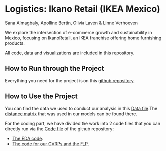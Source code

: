 # Logistics: Ikano Retail (IKEA Mexico) 
Sana Almagbaly, Apolline Bertin, Olivia Lavén & Linne Verhoeven

We explore the intersection of e-commerce growth and sustainability in Mexico, focusing on IkanoRetail, an IKEA franchise offering home furnishing products.

All code, data and visualizations are included in this repository.
   
## How to Run through the Project

Everything you need for the project is on this [github repository](https://github.com/linneverh/logistics).

## How to Use the Project

You can find the data we used to conduct our analysis in this [Data file](https://github.com/linneverh/logistics/tree/main/Data).The [distance matrix](https://github.com/linneverh/logistics/blob/main/Data/final_driving_distance_matrix_km.csv) that was used in our models can be found there.

For the coding part, we have divided the work into 2 code files that you can directly run via the [Code file](https://github.com/linneverh/logistics/tree/main/Code) of the github repository: 

- [The EDA code](https://github.com/linneverh/logistics/blob/main/Code/Data_EDA.ipynb). 
- [The code for our CVRPs and the FLP](https://github.com/linneverh/logistics/blob/main/Code/CVRP_FLP_2ndCRVP_BASIC.ipynb).
